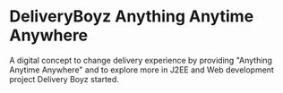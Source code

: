 # DeliveryBoyz	Anything Anytime Anywhere
A digital concept to change delivery experience by providing "Anything Anytime Anywhere" and to explore more in J2EE and Web development project Delivery Boyz started.


